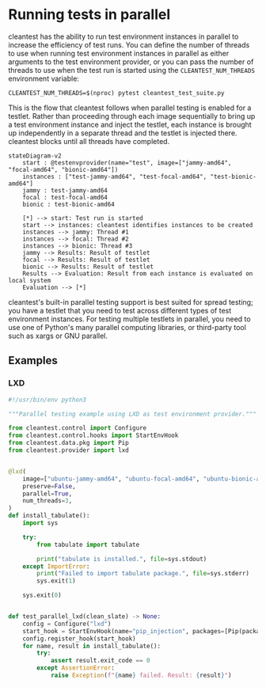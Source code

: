 [//]: # "Copyright 2023 Jason C. Nucciarone"
[//]: # "See LICENSE file for licensing details."

# Running tests in parallel

cleantest has the ability to run test environment instances in parallel to increase the efficiency of test runs.
You can define the number of threads to use when running test environment instances in parallel as either arguments to 
the test environment provider, or you can pass the number of threads to use when the test run is started using 
the `CLEANTEST_NUM_THREADS` environment variable:

```shell
CLEANTEST_NUM_THREADS=$(nproc) pytest cleantest_test_suite.py
```

This is the flow that cleantest follows when parallel testing is enabled for a testlet. Rather than proceeding through
each image sequentially to bring up a test environment instance and inject the testlet, each instance is brought up
independently in a separate thread and the testlet is injected there. cleantest blocks until all threads have 
completed. 

```mermaid
stateDiagram-v2
    start : @testenvprovider(name="test", image=["jammy-amd64", "focal-amd64", "bionic-amd64"])
    instances : ["test-jammy-amd64", "test-focal-amd64", "test-bionic-amd64"]
    jammy : test-jammy-amd64
    focal : test-focal-amd64
    bionic : test-bionic-amd64
    
    [*] --> start: Test run is started
    start --> instances: cleantest identifies instances to be created
    instances --> jammy: Thread #1
    instances --> focal: Thread #2
    instances --> bionic: Thread #3
    jammy --> Results: Result of testlet
    focal --> Results: Result of testlet
    bionic --> Results: Result of testlet
    Results --> Evaluation: Result from each instance is evaluated on local system
    Evaluation --> [*]
```

cleantest's built-in parallel testing support is best suited for spread testing; you have a testlet
that you need to test across different types of test environment instances. For testing multiple testlets in parallel,
you need to use one of Python's many parallel computing libraries, or third-party tool such as xargs or GNU parallel.

## Examples

### LXD

```python
#!/usr/bin/env python3

"""Parallel testing example using LXD as test environment provider."""

from cleantest.control import Configure
from cleantest.control.hooks import StartEnvHook
from cleantest.data.pkg import Pip
from cleantest.provider import lxd


@lxd(
    image=["ubuntu-jammy-amd64", "ubuntu-focal-amd64", "ubuntu-bionic-amd64"],
    preserve=False,
    parallel=True,
    num_threads=3,
)
def install_tabulate():
    import sys

    try:
        from tabulate import tabulate

        print("tabulate is installed.", file=sys.stdout)
    except ImportError:
        print("Failed to import tabulate package.", file=sys.stderr)
        sys.exit(1)

    sys.exit(0)


def test_parallel_lxd(clean_slate) -> None:
    config = Configure("lxd")
    start_hook = StartEnvHook(name="pip_injection", packages=[Pip(packages="tabulate")])
    config.register_hook(start_hook)
    for name, result in install_tabulate():
        try:
            assert result.exit_code == 0
        except AssertionError:
            raise Exception(f"{name} failed. Result: {result}")
```